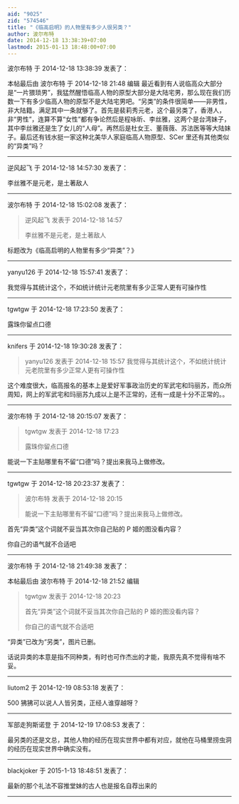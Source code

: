 ```yaml
---
aid: "9025"
zid: "574546"
title: "《临高启明》的人物里有多少人很另类？"
author: 波尔布特
date: 2014-12-18 13:38:39+07:00
lastmod: 2015-01-13 18:48:00+07:00
---
```


波尔布特 于 2014-12-18 13:38:39 发表了：

本帖最后由 波尔布特 于 2014-12-18 21:48 编辑 最近看到有人说临高众大部分是“一片猥琐男”，我猛然醒悟临高人物的原型大部分是大陆宅男，那么现在我们历数一下有多少临高人物的原型不是大陆宅男吧。“另类”的条件很简单——非男性，非大陆籍。满足其中一条就够了。首先是裴莉秀元老，这个最另类了，香港人，非“男性”，连算不算“女性”都有争论然后是程咏昕、李丝雅，这两个是台湾妹子，其中李丝雅还是生了女儿的“人母”。再然后是杜女王、董薇薇、苏法医等等大陆妹子。最后还有钱水挺一家这种北美华人家庭临高人物原型、SCer 里还有其他类似的“异类”吗？

---

逆风起飞 于 2014-12-18 14:57:30 发表了：

李丝雅不是元老，是土著敌人

---

波尔布特 于 2014-12-18 15:02:08 发表了：

> 逆风起飞 发表于 2014-12-18 14:57
>
> 李丝雅不是元老，是土著敌人

标题改为《临高启明的人物里有多少“异类”？》

---

yanyu126 于 2014-12-18 15:57:41 发表了：

我觉得与其统计这个，不如统计统计元老院里有多少正常人更有可操作性

---

tgwtgw 于 2014-12-18 17:23:50 发表了：

露珠你留点口德

---

knifers 于 2014-12-18 19:30:28 发表了：

> yanyu126 发表于 2014-12-18 15:57 我觉得与其统计这个，不如统计统计元老院里有多少正常人更有可操作性

这个难度很大，临高报名的基本上是爱好军事政治历史的军武宅和玛丽苏，而众所周知，网上的军武宅和玛丽苏九成以上是不正常的，还有一成是十分不正常的。。

---

波尔布特 于 2014-12-18 20:15:07 发表了：

> tgwtgw 发表于 2014-12-18 17:23
>
> 露珠你留点口德

能说一下主贴哪里有不留“口德”吗？提出来我马上做修改。

---

tgwtgw 于 2014-12-18 20:23:37 发表了：

> 波尔布特 发表于 2014-12-18 20:15
>
> 能说一下主贴哪里有不留“口德”吗？提出来我马上做修改。

首先“异类”这个词就不妥当其次你自己贴的 P 姬的图没看内容？

你自己的语气就不合适吧

---

波尔布特 于 2014-12-18 21:49:38 发表了：

本帖最后由 波尔布特 于 2014-12-18 21:52 编辑

> tgwtgw 发表于 2014-12-18 20:23
>
> 首先“异类”这个词就不妥当其次你自己贴的 P 姬的图没看内容？
>
> 你自己的语气就不合适吧

“异类”已改为“另类”，图片已删。

话说异类的本意是指不同种类，有时也可作杰出的才能，我原先真不觉得有啥不妥。

---

liutom2 于 2014-12-19 08:53:18 发表了：

500 狒狒可以说人人皆另类，正经人谁穿越呀？

---

军部走狗斯诺登 于 2014-12-19 17:08:53 发表了：

最另类的还是文总，其他人物的经历在现实世界中都有对应，就他在马桶里捞虫洞的经历在现实世界中确实没有。

---

blackjoker 于 2015-1-13 18:48:51 发表了：

最新的那个礼法不容推堂妹的古人也是报名自荐出来的

---
